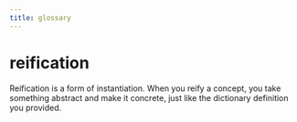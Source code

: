 ```yaml
---
title: glossary
---
```


# reification
Reification is a form of instantiation. When you reify a concept, you take something abstract and make it concrete, just like the dictionary definition you provided.
